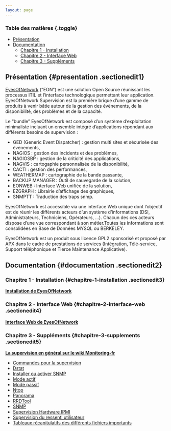 ```yaml
---
layout: page
---
```


### Table des matières {.toggle}

-   [Présentation](start.html#presentation)
-   [Documentation](start.html#documentation)
    -   [Chapitre 1 - Installation](start.html#chapitre-1-installation)
    -   [Chapitre 2 - Interface
        Web](start.html#chapitre-2-interface-web)
    -   [Chapitre 3 - Suppléments](start.html#chapitre-3-supplements)

Présentation {#presentation .sectionedit1}
------------

[EyesOfNetwork](http://www.eyesofnetwork.com/ "http://www.eyesofnetwork.com/")
(”EON”) est une solution Open Source réunissant les processus ITIL et
l’interface technologique permettant leur application. EyesOfNetwork
Supervision est la première brique d’une gamme de produits à venir bâtie
autour de la gestion des évènements, de la disponibilité, des problèmes
et de la capacité.

Le “bundle” EyesOfNetwork est composé d’un système d’exploitation
minimaliste incluant un ensemble intégré d’applications répondant aux
différents besoins de supervision :

-   GED (Generic Event Dispatcher) : gestion multi sites et sécurisée
    des évènements,
-   NAGIOS : gestion des incidents et des problèmes,
-   NAGIOSBP : gestion de la criticité des applications,
-   NAGVIS : cartogaphie personnalisée de la disponibilité,
-   CACTI : gestion des performances,
-   WEATHERMAP : cartographie de la bande passante,
-   BACKUP MANAGER : Outil de sauvegarde de la solution,
-   EONWEB : Interface Web unifiée de la solution,
-   EZGRAPH : Librairie d’affichage des graphiques,
-   SNMPTT : Traduction des traps snmp.

EyesOfNetwork est accessible via une interface Web unique dont
l’objectif est de réunir les différents acteurs d’un système
d’informations (DSI, Administrateurs, Techniciens, Opérateurs, …).
Chacun des ces acteurs dispose d’une vue correspondant à son
métier.Toutes les informations sont consolidées en Base de Données MYSQL
ou BERKELEY.

EyesOfNetwork est un produit sous licence GPL2 sponsorisé et proposé par
APX dans le cadre de prestations de services (Intégration, Télé-service,
Support téléphonique et Tierce Maintenance Applicative).

Documentation {#documentation .sectionedit2}
-------------

### Chapitre 1 - Installation {#chapitre-1-installation .sectionedit3}

**[Installation de
EyesOfNetwork](../../../eyesofnetwork/eyesofnetwork-iso-install.html "eyesofnetwork:eyesofnetwork-iso-install")**

### Chapitre 2 - Interface Web {#chapitre-2-interface-web .sectionedit4}

**[Interface Web de
EyesOfNetwork](../../../eyesofnetwork/eyesofnetwork-interface.html "eyesofnetwork:eyesofnetwork-interface")**

### Chapitre 3 - Suppléments {#chapitre-3-supplements .sectionedit5}

**[La supervision en général sur le wiki
Monitoring-fr](../../../supervision/start.html "supervision:start")**

-   [Commandes pour la
    supervision](../../../supervision/commands.html "supervision:commands")
-   [Dstat](../../../supervision/dstat.html "supervision:dstat")
-   [Installer ou activer
    SNMP](../../../supervision/snmp-install.html "supervision:snmp-install")
-   [Mode actif](../../../supervision/actif.html "supervision:actif")
-   [Mode passif](../../../supervision/passif.html "supervision:passif")
-   [Ntop](../../../supervision/ntop/start.html "supervision:ntop:start")
-   [Panorama](../../../supervision/links.html "supervision:links")
-   [RRDTool](../../../supervision/rrdtool.html "supervision:rrdtool")
-   [SNMP](../../../supervision/snmp.html "supervision:snmp")
-   [Supervision Hardware
    IPMI](../../../supervision/ipmi.html "supervision:ipmi")
-   [Supervision du ressenti
    utilisateur](../../../supervision/eue/start.html "supervision:eue:start")
-   [Tableaux récapitulatifs des différents fichiers
    importants](../../../supervision/important-files.html "supervision:important-files")


